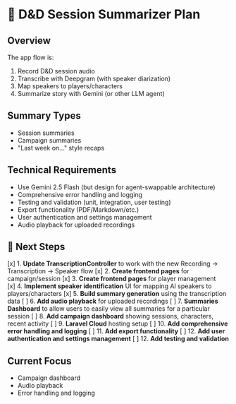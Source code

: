 # 🔄 D&D Session Summarizer Plan

## Overview
The app flow is:
1. Record D&D session audio
2. Transcribe with Deepgram (with speaker diarization)
3. Map speakers to players/characters
4. Summarize story with Gemini (or other LLM agent)

## Summary Types
- Session summaries
- Campaign summaries
- "Last week on..." style recaps

## Technical Requirements
- Use Gemini 2.5 Flash (but design for agent-swappable architecture)
- Comprehensive error handling and logging
- Testing and validation (unit, integration, user testing)
- Export functionality (PDF/Markdown/etc.)
- User authentication and settings management
- Audio playback for uploaded recordings

## 🔄 Next Steps

[x] 1. **Update TranscriptionController** to work with the new Recording → Transcription → Speaker flow
[x] 2. **Create frontend pages** for campaign/session
[x] 3. **Create frontend pages** for player management  
[x] 4. **Implement speaker identification** UI for mapping AI speakers to players/characters
[x] 5. **Build summary generation** using the transcription data
[ ] 6. **Add audio playback** for uploaded recordings
[ ] 7. **Summaries Dashboard** to allow users to easily view all summaries for a particular session
[ ] 8. **Add campaign dashboard** showing sessions, characters, recent activity
[ ] 9. **Laravel Cloud** hosting setup
[ ] 10. **Add comprehensive error handling and logging**
[ ] 11. **Add export functionality**
[ ] 12. **Add user authentication and settings management**
[ ] 12. **Add testing and validation**

## Current Focus
- Campaign dashboard
- Audio playback
- Error handling and logging